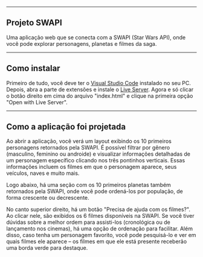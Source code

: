 -------------
Projeto SWAPI
-------------

Uma aplicação web que se conecta com a SWAPI (Star Wars API), onde você pode explorar personagens, planetas e filmes da saga.

-------------
Como instalar
-------------

Primeiro de tudo, você deve ter o <a href="https://code.visualstudio.com/" target="_blank">Visual Studio Code</a> instalado no seu PC. Depois, abra a parte de extensões e instale o <a href="https://media.geeksforgeeks.org/wp-content/uploads/20221201183502/Enableliveserver3.jpg" target="_blank">Live Server</a>. Agora e só clicar o botão direito em cima do arquivo "index.html" e clique na primeira opção "Open with Live Server".

------------------------------
Como a aplicação foi projetada
------------------------------

Ao abrir a aplicação, você verá um layout exibindo os 10 primeiros personagens retornados pela SWAPI. É possível filtrar por gênero (masculino, feminino ou androide) e visualizar informações detalhadas de um personagem específico clicando nos três pontinhos verticais. Essas informações incluem os filmes em que o personagem aparece, seus veículos, naves e muito mais.

Logo abaixo, há uma seção com os 10 primeiros planetas também retornados pela SWAPI, onde você pode ordená-los por população, de forma crescente ou decrescente.

No canto superior direito, há um botão "Precisa de ajuda com os filmes?". Ao clicar nele, são exibidos os 6 filmes disponíveis na SWAPI. Se você tiver dúvidas sobre a melhor ordem para assisti-los (cronológica ou de lançamento nos cinemas), há uma opção de ordenação para facilitar. Além disso, caso tenha um personagem favorito, você pode pesquisá-lo e ver em quais filmes ele aparece – os filmes em que ele está presente receberão uma borda verde para destaque.
